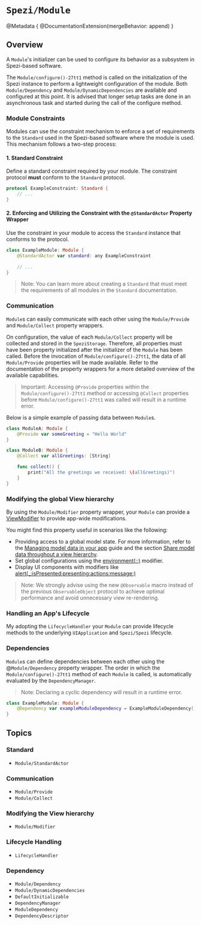 # ``Spezi/Module``

<!--
                  
This source file is part of the Stanford Spezi open-source project

SPDX-FileCopyrightText: 2023 Stanford University and the project authors (see CONTRIBUTORS.md)

SPDX-License-Identifier: MIT
             
-->

@Metadata {
    @DocumentationExtension(mergeBehavior: append)
}

## Overview

A ``Module``'s initializer can be used to configure its behavior as a subsystem in Spezi-based software.

The ``Module/configure()-27tt1`` method is called on the initialization of the Spezi instance to perform a lightweight configuration of the module.
Both ``Module/Dependency`` and ``Module/DynamicDependencies`` are available and configured at this point.
It is advised that longer setup tasks are done in an asynchronous task and started during the call of the configure method.

### Module Constraints

Modules can use the constraint mechanism to enforce a set of requirements to the ``Standard`` used in the Spezi-based software where the module is used.
This mechanism follows a two-step process:

#### 1. Standard Constraint

Define a standard constraint required by your module.
The constraint protocol **must** conform to the `Standard` protocol.
```swift
protocol ExampleConstraint: Standard {
    // ...
}
```


#### 2. Enforcing and Utilizing the Constraint with the `@StandardActor` Property Wrapper

Use the constraint in your module to access the `Standard` instance that conforms to the protocol.
```swift
class ExampleModule: Module {
    @StandardActor var standard: any ExampleConstraint
   
    // ...
}
```

> Note: You can learn more about creating a ``Standard`` that must meet the requirements of all modules in the ``Standard`` documentation.

### Communication

``Module``s can easily communicate with each other using the ``Module/Provide`` and ``Module/Collect`` property wrappers.

On configuration, the value of each ``Module/Collect`` property will be collected and stored in the ``SpeziStorage``. Therefore,
all properties must have been property initialized after the initializer of the ``Module`` has been called.
Before the invocation of ``Module/configure()-27tt1``, the data of all ``Module/Provide`` properties will be made available.
Refer to the documentation of the property wrappers for a more detailed overview of the available capabilities.

> Important: Accessing `@Provide` properties within the ``Module/configure()-27tt1`` method or accessing `@Collect` properties before
    ``Module/configure()-27tt1`` was called will result in a runtime error. 

Below is a simple example of passing data between ``Module``s.

```swift
class ModuleA: Module {
    @Provide var someGreeting = "Hello World"
}

class ModuleB: Module {
    @Collect var allGreetings: [String]

    func collect() {
        print("All the greetings we received: \(allGreetings)")
    }
}
```

### Modifying the global View hierarchy

By using the ``Module/Modifier`` property wrapper, your `Module` can provide a [ViewModifier](https://developer.apple.com/documentation/swiftui/viewmodifier) 
to provide app-wide modifications.

You might find this property useful in scenarios like the following:
* Providing access to a global model state. For more information, refer to the [Managing model data in your app](https://developer.apple.com/documentation/Observation)
    guide and the section [Share model data throughout a view hierarchy](https://developer.apple.com/documentation/swiftui/managing-model-data-in-your-app#Share-model-data-throughout-a-view-hierarchy).
* Set global configurations using the [environment(_:_:)](https://developer.apple.com/documentation/swiftui/view/environment(_:_:)) modifier.
* Display UI components with modifiers like [alert(_:isPresented:presenting:actions:message:)](https://developer.apple.com/documentation/swiftui/view/alert(_:ispresented:presenting:actions:message:)-8584l)

> Note: We strongly advise using the new `@Observable` macro instead of the previous `ObservableObject` protocol to achieve optimal performance and
    avoid unnecessary view re-rendering.

### Handling an App's Lifecycle

My adopting the ``LifecycleHandler`` your `Module` can provide lifecycle methods to the underlying `UIApplication` and ``Spezi/Spezi`` lifecycle.


### Dependencies

``Module``s can define dependencies between each other using the @``Module/Dependency`` property wrapper.
The order in which the ``Module/configure()-27tt1`` method of each ``Module`` is called, is automatically
evaluated by the ``DependencyManager``.

> Note: Declaring a cyclic dependency will result in a runtime error. 

```swift
class ExampleModule: Module {
    @Dependency var exampleModuleDependency = ExampleModuleDependency()
}
```

## Topics

### Standard

- ``Module/StandardActor``

### Communication

- ``Module/Provide``
- ``Module/Collect``

### Modifying the View hierarchy

- ``Module/Modifier``

### Lifecycle Handling

- ``LifecycleHandler``

### Dependency

- ``Module/Dependency``
- ``Module/DynamicDependencies``
- ``DefaultInitializable``
- ``DependencyManager``
- ``ModuleDependency``
- ``DependencyDescriptor``
